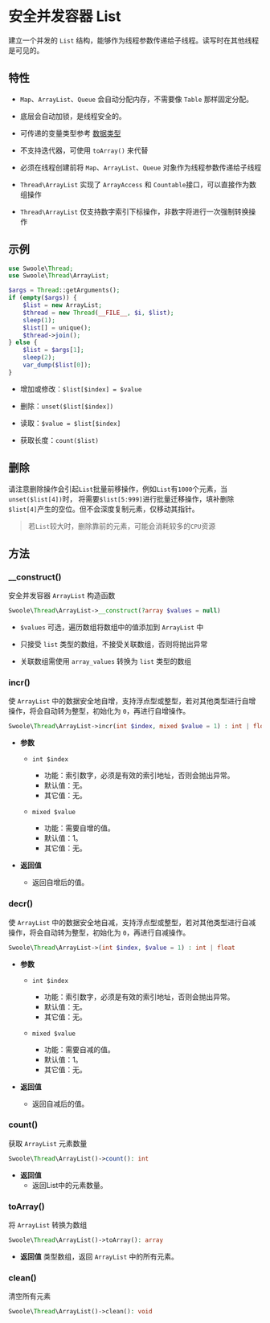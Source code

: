 # 安全并发容器 List

建立一个并发的 `List` 结构，能够作为线程参数传递给子线程。读写时在其他线程是可见的。

## 特性
- `Map`、`ArrayList`、`Queue` 会自动分配内存，不需要像 `Table` 那样固定分配。

- 底层会自动加锁，是线程安全的。

- 可传递的变量类型参考 [数据类型](thread/transfer.md)

- 不支持迭代器，可使用 `toArray()` 来代替

- 必须在线程创建前将 `Map`、`ArrayList`、`Queue` 对象作为线程参数传递给子线程

- `Thread\ArrayList` 实现了 `ArrayAccess` 和 `Countable`接口，可以直接作为数组操作

- `Thread\ArrayList` 仅支持数字索引下标操作，非数字将进行一次强制转换操作

## 示例
```php
use Swoole\Thread;
use Swoole\Thread\ArrayList;

$args = Thread::getArguments();
if (empty($args)) {
    $list = new ArrayList;
    $thread = new Thread(__FILE__, $i, $list);
    sleep(1);
    $list[] = unique();
    $thread->join();
} else {
    $list = $args[1];
    sleep(2);
    var_dump($list[0]);
}
```

- 增加或修改：`$list[$index] = $value`

- 删除：`unset($list[$index])`

- 读取：`$value = $list[$index]`
- 获取长度：`count($list)`

## 删除
请注意删除操作会引起`List`批量前移操作，例如`List`有`1000`个元素，当`unset($list[4])`时，
将需要`$list[5:999]`进行批量迁移操作，填补删除`$list[4]`产生的空位。但不会深度复制元素，仅移动其指针。

> 若`List`较大时，删除靠前的元素，可能会消耗较多的`CPU`资源

## 方法

### __construct()
安全并发容器 `ArrayList` 构造函数

```php
Swoole\Thread\ArrayList->__construct(?array $values = null)
```

- `$values` 可选，遍历数组将数组中的值添加到 `ArrayList` 中

- 只接受 `list` 类型的数组，不接受关联数组，否则将抛出异常
- 关联数组需使用 `array_values` 转换为 `list` 类型的数组

### incr()
使 `ArrayList` 中的数据安全地自增，支持浮点型或整型，若对其他类型进行自增操作，将会自动转为整型，初始化为 `0`，再进行自增操作。

```php
Swoole\Thread\ArrayList->incr(int $index, mixed $value = 1) : int | float
```

* **参数**
    * `int $index`
        * 功能：索引数字，必须是有效的索引地址，否则会抛出异常。
        * 默认值：无。
        * 其它值：无。

    * `mixed $value`
        * 功能：需要自增的值。
        * 默认值：1。
        * 其它值：无。

* **返回值**
    * 返回自增后的值。

### decr()
使 `ArrayList` 中的数据安全地自减，支持浮点型或整型，若对其他类型进行自减操作，将会自动转为整型，初始化为 `0`，再进行自减操作。

```php
Swoole\Thread\ArrayList->(int $index, $value = 1) : int | float
```

* **参数**
    * `int $index`
        * 功能：索引数字，必须是有效的索引地址，否则会抛出异常。
        * 默认值：无。
        * 其它值：无。

    * `mixed $value`
        * 功能：需要自减的值。
        * 默认值：1。
        * 其它值：无。

* **返回值**
    * 返回自减后的值。

### count()
获取 `ArrayList` 元素数量

```php
Swoole\Thread\ArrayList()->count(): int
```

* **返回值**
    * 返回List中的元素数量。

### toArray()
将 `ArrayList` 转换为数组

```php
Swoole\Thread\ArrayList()->toArray(): array
```

* **返回值** 类型数组，返回 `ArrayList` 中的所有元素。

### clean()
清空所有元素

```php
Swoole\Thread\ArrayList()->clean(): void
```
